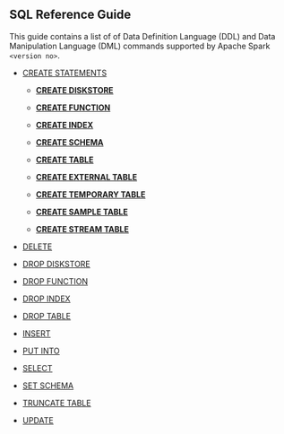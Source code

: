 ## SQL Reference Guide

This guide contains a list of of Data Definition Language (DDL) and Data Manipulation Language (DML) commands supported by Apache Spark `<version no>`.

* [CREATE STATEMENTS](reference/sql_reference/create-statements/)

	- **[CREATE DISKSTORE](reference/sql_reference/create-diskstore.md)**

	- **[CREATE FUNCTION](reference/sql_reference/create-function.md)**

	- **[CREATE INDEX](reference/sql_reference/create-index.md)**

	- **[CREATE SCHEMA](reference/sql_reference/create-schema.md)**

	- **[CREATE TABLE](reference/sql_reference/create-table.md)**

	- **[CREATE EXTERNAL TABLE](reference/sql_reference/create-external-table.md)**

	- **[CREATE TEMPORARY TABLE](reference/sql_reference/create-temporary-table.md)**

	- **[CREATE SAMPLE TABLE](reference/sql_reference/create-sample-table.md)**

	- **[CREATE STREAM TABLE](reference/sql_reference/create-stream-table.md)** 

* [DELETE](reference/sql_reference/delete.md)

* [DROP DISKSTORE](reference/sql_reference/drop-diskstore.md)

* [DROP FUNCTION](reference/sql_reference/drop-function.md)

* [DROP INDEX](reference/sql_reference/drop-index.md)

* [DROP TABLE](reference/sql_reference/drop-table.md)

* [INSERT](reference/sql_reference/insert.md)

* [PUT INTO](reference/sql_reference/put-into.md)

* [SELECT](reference/sql_reference/select.md)

* [SET SCHEMA](reference/sql_reference/set-schema.md)

* [TRUNCATE TABLE](reference/sql_reference/truncate-table.md)

* [UPDATE](reference/sql_reference/update.md)
